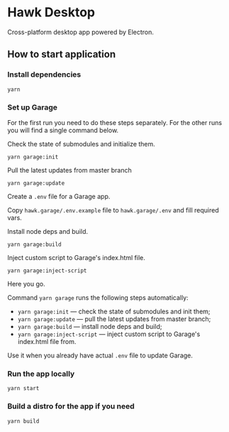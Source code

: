# Hawk Desktop

Cross-platform desktop app powered by Electron.

## How to start application

### Install dependencies

```
yarn
```

### Set up Garage

For the first run you need to do these steps separately.
For the other runs you will find a single command below.

Check the state of submodules and initialize them.

```
yarn garage:init
```

Pull the latest updates from master branch

```
yarn garage:update
```

Create a `.env` file for a Garage app.

Copy `hawk.garage/.env.example` file to `hawk.garage/.env` and fill required vars.

Install node deps and build.

```
yarn garage:build
```

Inject custom script to Garage's index.html file.

```
yarn garage:inject-script
```

Here you go.

Command `yarn garage` runs the following steps automatically:

- `yarn garage:init` — check the state of submodules and init them;
- `yarn garage:update` — pull the latest updates from master branch;
- `yarn garage:build` — install node deps and build;
- `yarn garage:inject-script` — inject custom script to Garage's index.html file from.

Use it when you already have actual `.env` file to update Garage.

### Run the app locally

```
yarn start
```

### Build a distro for the app if you need

```
yarn build
```
